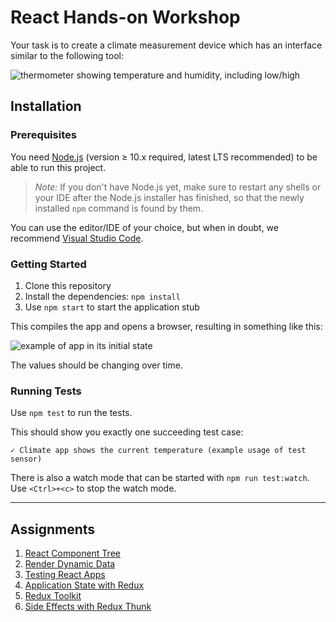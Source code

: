 # React Hands-on Workshop

Your task is to create a climate measurement device which has an interface
similar to the following tool:

![thermometer showing temperature and humidity, including low/high](thermo.jpg)

## Installation

### Prerequisites

You need [Node.js](https://nodejs.org) (version ≥ 10.x required, latest LTS
recommended) to be able to run this project.

> *Note:* If you don't have Node.js yet, make sure to restart any shells or your
> IDE after the Node.js installer has finished, so that the newly installed
> `npm` command is found by them.

You can use the editor/IDE of your choice, but when in doubt, we recommend
[Visual Studio Code](https://code.visualstudio.com/).

### Getting Started

1. Clone this repository
2. Install the dependencies: `npm install`
3. Use `npm start` to start the application stub

This compiles the app and opens a browser, resulting in something like this:

![example of app in its initial state](app-initial.gif)

The values should be changing over time.

### Running Tests

Use `npm test` to run the tests.

This should show you exactly one succeeding test case:

```text
✓ Climate app shows the current temperature (example usage of test sensor)
```

There is also a watch mode that can be started with `npm run test:watch`.
Use `<Ctrl>+<c>` to stop the watch mode.

---

## Assignments

1. [React Component Tree](assignment-1.md)
2. [Render Dynamic Data](assignment-2.md)
3. [Testing React Apps](assignment-3.md)
4. [Application State with Redux](assignment-4.md)
5. [Redux Toolkit](assignment-5.md)
6. [Side Effects with Redux Thunk](assignment-6.md)
